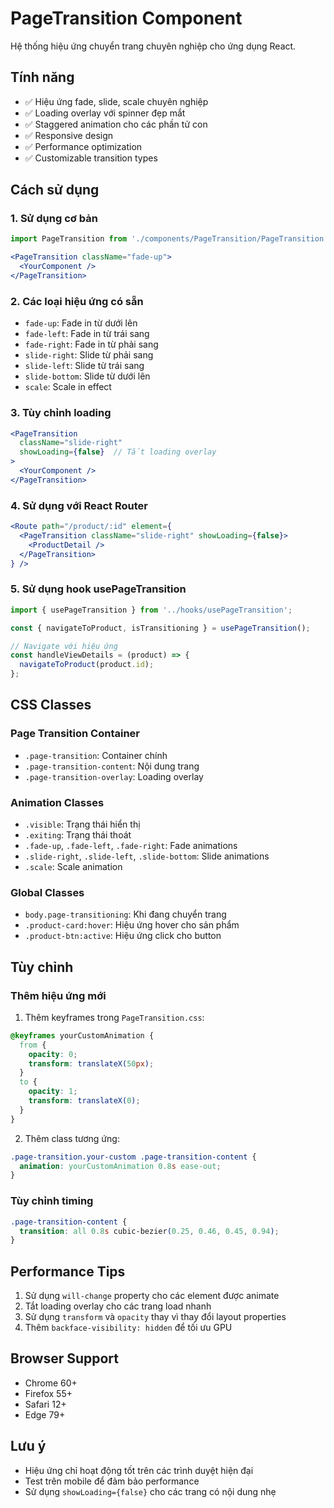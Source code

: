 # PageTransition Component

Hệ thống hiệu ứng chuyển trang chuyên nghiệp cho ứng dụng React.

## Tính năng

- ✅ Hiệu ứng fade, slide, scale chuyên nghiệp
- ✅ Loading overlay với spinner đẹp mắt
- ✅ Staggered animation cho các phần tử con
- ✅ Responsive design
- ✅ Performance optimization
- ✅ Customizable transition types

## Cách sử dụng

### 1. Sử dụng cơ bản

```jsx
import PageTransition from './components/PageTransition/PageTransition';

<PageTransition className="fade-up">
  <YourComponent />
</PageTransition>
```

### 2. Các loại hiệu ứng có sẵn

- `fade-up`: Fade in từ dưới lên
- `fade-left`: Fade in từ trái sang
- `fade-right`: Fade in từ phải sang
- `slide-right`: Slide từ phải sang
- `slide-left`: Slide từ trái sang
- `slide-bottom`: Slide từ dưới lên
- `scale`: Scale in effect

### 3. Tùy chỉnh loading

```jsx
<PageTransition 
  className="slide-right" 
  showLoading={false}  // Tắt loading overlay
>
  <YourComponent />
</PageTransition>
```

### 4. Sử dụng với React Router

```jsx
<Route path="/product/:id" element={
  <PageTransition className="slide-right" showLoading={false}>
    <ProductDetail />
  </PageTransition>
} />
```

### 5. Sử dụng hook usePageTransition

```jsx
import { usePageTransition } from '../hooks/usePageTransition';

const { navigateToProduct, isTransitioning } = usePageTransition();

// Navigate với hiệu ứng
const handleViewDetails = (product) => {
  navigateToProduct(product.id);
};
```

## CSS Classes

### Page Transition Container
- `.page-transition`: Container chính
- `.page-transition-content`: Nội dung trang
- `.page-transition-overlay`: Loading overlay

### Animation Classes
- `.visible`: Trạng thái hiển thị
- `.exiting`: Trạng thái thoát
- `.fade-up`, `.fade-left`, `.fade-right`: Fade animations
- `.slide-right`, `.slide-left`, `.slide-bottom`: Slide animations
- `.scale`: Scale animation

### Global Classes
- `body.page-transitioning`: Khi đang chuyển trang
- `.product-card:hover`: Hiệu ứng hover cho sản phẩm
- `.product-btn:active`: Hiệu ứng click cho button

## Tùy chỉnh

### Thêm hiệu ứng mới

1. Thêm keyframes trong `PageTransition.css`:

```css
@keyframes yourCustomAnimation {
  from {
    opacity: 0;
    transform: translateX(50px);
  }
  to {
    opacity: 1;
    transform: translateX(0);
  }
}
```

2. Thêm class tương ứng:

```css
.page-transition.your-custom .page-transition-content {
  animation: yourCustomAnimation 0.8s ease-out;
}
```

### Tùy chỉnh timing

```css
.page-transition-content {
  transition: all 0.8s cubic-bezier(0.25, 0.46, 0.45, 0.94);
}
```

## Performance Tips

1. Sử dụng `will-change` property cho các element được animate
2. Tắt loading overlay cho các trang load nhanh
3. Sử dụng `transform` và `opacity` thay vì thay đổi layout properties
4. Thêm `backface-visibility: hidden` để tối ưu GPU

## Browser Support

- Chrome 60+
- Firefox 55+
- Safari 12+
- Edge 79+

## Lưu ý

- Hiệu ứng chỉ hoạt động tốt trên các trình duyệt hiện đại
- Test trên mobile để đảm bảo performance
- Sử dụng `showLoading={false}` cho các trang có nội dung nhẹ
